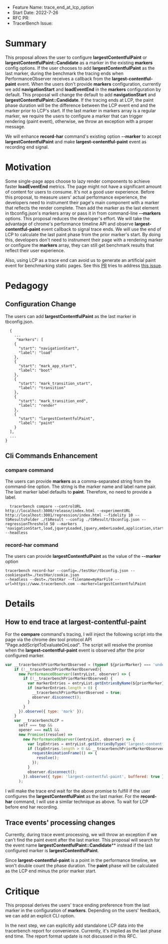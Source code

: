 - Feature Name: trace_end_at_lcp_option
- Start Date: 2022-7-26
- RFC PR:
- TracerBench Issue:

# Summary
[summary]: #summary
This proposal allows the user to configure **largestContentfulPaint** or **largestContentfulPaint::Candidate** as a marker in the existing **markers** config options. If the user chooses to add **largestContentfulPaint** as the last marker, during the benchmark the tracing ends when PerformanceObserver receives a callback from the **largest-contentful-paint** event. When the users don't provide **markers** configuration, currently we add **navigationStart** and **loadEventEnd** in the **markers** configuration by default. This proposal will change the default to add **navigationStart** and **largestContentfulPaint::Candidate**. If the tracing ends at LCP, the paint phase duration will be the difference between the LCP event end and the marker prior to LCP's start. If the last marker in markers array is a regular marker, we require the users to configure a marker that can trigger rendering (paint event), otherwise, we throw an exception with a proper message.

We will enhance **record-har** command's existing option **--marker** to accept **largestContentfulPaint** and make **largest-contentful-paint** event as recording end signal.

# Motivation
[motivation]: #motivation

Some single-page apps choose to lazy render components to achieve faster **loadEventEnd** metrics. The page might not have a significant amount of content for users to consume. It's not a good user experience. Before this proposal, to measure users' actual performance experience, the developers need to instrument their page's main component with a marker that reflects the render complete. Then add the marker as the last element in tbconfig.json's markers array or pass it in from command-line **--markers** options. This proposal reduces the developer's effort. We will take the advantage of chrome's performance timeline API and observe **largest-contentful-paint** event callback to signal trace ends. We will use the end of LCP to calculate the last paint phase from the prior marker's start. By doing this, developers don't need to instrument their page with a rendering marker or configure the **markers** array, they can still get benchmark results that reflect their user experience.

Also, using LCP as a trace end can avoid us to generate an artificial paint event for benchmarking static pages. See this [PR](https://github.com/TracerBench/tracerbench/pull/336) tries to address [this issue](https://github.com/TracerBench/tracerbench/issues/305).

# Pedagogy
[pedagogy]: #pedagogy

## Configuration Change

The users can add **largestContentfulPaint** as the last marker in tbconfig.json.

```jsonc title="Markers Configuration Example" showLineNumbers
  {
    ...
     "markers": [
    {
      "start": "navigationStart",
      "label": "load"
    },
    {
      "start": "mark_app_start",
      "label": "boot"
    },
    {
      "start": "mark_transition_start",
      "label": "transition"
    },
    {
      "start": "mark_transition_end",
      "label": "render"
    },
    {
      "start": "largestContentfulPaint",
      "label": "paint"
    }
  ],
  ...
}
```

## Cli Commands Enhancement

### compare command

The users can provide **markers** as a comma-separated string from the command-line option. The string is the marker name and label name pair. The last marker label defaults to **paint**. Therefore, no need to provide a label.

```scripts --markers option example
  tracerbench compare --controlURL http://localhost:3000/release/index.html --experimentURL http://localhost:3001/regression/index.html --fidelity 10 --tbResultsFolder ./tbResult --config ./tbResult/tbconfig.json --regressionThreshold 50 --markers 'navigationStart,load,jqueryLoaded,jquery,emberLoaded,application,startRouting,routing,willTransition,transition,largestContentfulPaint' --headless
```

### record-har command

The users can provide **largestContentfulPaint** as the value of the **--marker** option

```scripts title="--marker option example" showLineNumbers
tracerbench record-har --config=./testHar/tbconfig.json --cookiespath=./testHar/cookie.json
--headless --dest=./testHar --filename=myHarFile --url=https://www.tracerbench.com --marker=largestContentfulPaint
```

# Details

[details]: #details

## How to end trace at largest-contentful-paint

For the **compare** command's tracing, I will inject the following script into the page via the chrome dev tool protocol API "Page.addScriptToEvaluateOnLoad". The script will resolve the promise when the **largest-contentful-paint** event is observed after the prior configured marker.

```javascript title="Inject promise for largest-contentful-paint event" showLineNumbers
var __tracerbenchPriorMarkerObserved = (typeof ${priorMarker} === 'undefined')? true : false;
    if (!__tracerbenchPriorMarkerObserved){
      new PerformanceObserver((entryList, observer) => {
        if (!__tracerbenchPriorMarkerObserved) {
          var markerEntries = entryList.getEntriesByName(${priorMarker});
          if (markerEntries.length > 0) {
            __tracerbenchPriorMarkerObserved = true;
            observer.disconnect();
          }
        }
      }).observe({ type: 'mark' });
    }
    var __tracerbenchLCP =
      self === top &&
      opener === null &&
      new Promise((resolve) =>
        new PerformanceObserver((entryList, observer) => {
          var lcpEntries = entryList.getEntriesByType('largest-contentful-paint');
          if (lcpEntries.length > 0 && __tracerbenchPriorMarkerObserved) {
            requestAnimationFrame(() => {
              resolve();
            });
          }
          observer.disconnect();
        }).observe({ type: 'largest-contentful-paint', buffered: true })
      );
  ```

I will make the trace end wait for the above promise to fulfill if the user configures the **largestContentfulPaint** as the last marker.
For the **record-har** command, I will use a similar technique as above. To wait for LCP before end har recording.

## Trace events' processing changes

Currently, during trace event processing, we will throw an exception if we can't find the paint event after the last marker. This proposal will search for the event name  **largestContentfulPaint::Candidate**** instead if the last configured marker is **largestContentfulPaint**.

Since **largest-contentful-paint** is a point in the performance timeline, we won't double count the phase duration. The **paint** phase will be calculated as the LCP end minus the prior marker start.

# Critique

[critique]: #critique
This proposal derives the users' trace ending preference from the last marker in the configuration of **markers**. Depending on the users' feedback, we can add an explicit CLI option.

In the next step, we can explicitly add standalone LCP data into the tracerbench report for convenience. Currently, it's implied as the last phase end time. The report format update is not discussed in this RFC.
